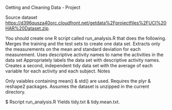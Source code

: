 Getting and Cleaning Data - Project

Source dataset https://d396qusza40orc.cloudfront.net/getdata%2Fprojectfiles%2FUCI%20HAR%20Dataset.zip.

You should create one R script called run_analysis.R that does the following.
Merges the training and the test sets to create one data set.
Extracts only the measurements on the mean and standard deviation for each measurement.
Uses descriptive activity names to name the activities in the data set
Appropriately labels the data set with descriptive activity names.
Creates a second, independent tidy data set with the average of each variable for each activity and each subject.
Notes

Only vaiables containing mean() & std() are used.
Requires the plyr & reshape2 packages.
Assumes the dataset is unzipped in the current directory.

$ Rscript run_analysis.R
Yields tidy.txt & tidy.mean.txt.
